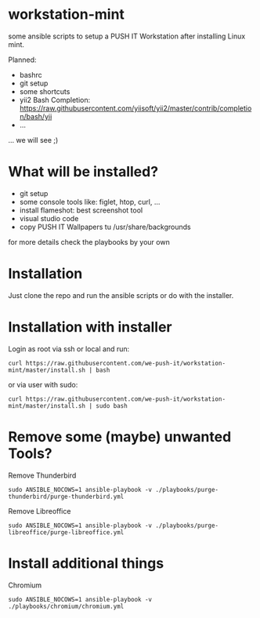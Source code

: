 # workstation-mint

some ansible scripts to setup a PUSH IT Workstation after installing Linux mint.

Planned:

- bashrc
- git setup
- some shortcuts
- yii2 Bash Completion: https://raw.githubusercontent.com/yiisoft/yii2/master/contrib/completion/bash/yii
- ...

... we will see ;)

# What will be installed?

 - git setup
 - some console tools like: figlet, htop, curl, ...
 - install flameshot: best screenshot tool
 - visual studio code
 - copy PUSH IT Wallpapers tu /usr/share/backgrounds 

for more details check the playbooks by your own

# Installation

Just clone the repo and run the ansible scripts or do with the installer.

# Installation with installer

Login as root via ssh or local and run:

    curl https://raw.githubusercontent.com/we-push-it/workstation-mint/master/install.sh | bash

or via user with sudo:

    curl https://raw.githubusercontent.com/we-push-it/workstation-mint/master/install.sh | sudo bash

# Remove some (maybe) unwanted Tools?

Remove Thunderbird

    sudo ANSIBLE_NOCOWS=1 ansible-playbook -v ./playbooks/purge-thunderbird/purge-thunderbird.yml

Remove Libreoffice

    sudo ANSIBLE_NOCOWS=1 ansible-playbook -v ./playbooks/purge-libreoffice/purge-libreoffice.yml

# Install additional things

Chromium

    sudo ANSIBLE_NOCOWS=1 ansible-playbook -v ./playbooks/chromium/chromium.yml
